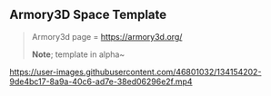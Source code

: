 ## Armory3D Space Template
> Armory3d page = https://armory3d.org/
> 
> **Note**; template in alpha~

https://user-images.githubusercontent.com/46801032/134154202-9de4bc17-8a9a-40c6-ad7e-38ed06296e2f.mp4
